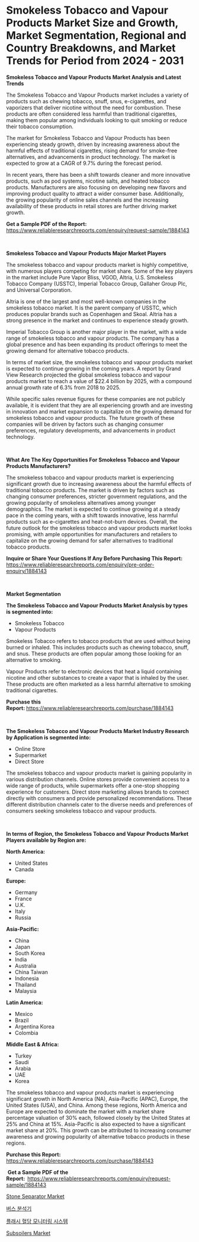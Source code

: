<p><h1>Smokeless Tobacco and Vapour Products Market Size and Growth, Market Segmentation, Regional and Country Breakdowns, and Market Trends for Period from 2024 -  2031</h1></p><p><strong>Smokeless Tobacco and Vapour Products Market Analysis and Latest Trends</strong></p>
<p><p>The Smokeless Tobacco and Vapour Products market includes a variety of products such as chewing tobacco, snuff, snus, e-cigarettes, and vaporizers that deliver nicotine without the need for combustion. These products are often considered less harmful than traditional cigarettes, making them popular among individuals looking to quit smoking or reduce their tobacco consumption.</p><p>The market for Smokeless Tobacco and Vapour Products has been experiencing steady growth, driven by increasing awareness about the harmful effects of traditional cigarettes, rising demand for smoke-free alternatives, and advancements in product technology. The market is expected to grow at a CAGR of 9.7% during the forecast period.</p><p>In recent years, there has been a shift towards cleaner and more innovative products, such as pod systems, nicotine salts, and heated tobacco products. Manufacturers are also focusing on developing new flavors and improving product quality to attract a wider consumer base. Additionally, the growing popularity of online sales channels and the increasing availability of these products in retail stores are further driving market growth.</p></p>
<p><strong>Get a Sample PDF of the Report:&nbsp;</strong> <a href="https://www.reliableresearchreports.com/enquiry/request-sample/1884143">https://www.reliableresearchreports.com/enquiry/request-sample/1884143</a></p>
<p>&nbsp;</p>
<p><strong>Smokeless Tobacco and Vapour Products Major Market Players</strong></p>
<p><p>The smokeless tobacco and vapour products market is highly competitive, with numerous players competing for market share. Some of the key players in the market include Pure Vapor Bliss, VGOD, Altria, U.S. Smokeless Tobacco Company (USSTC), Imperial Tobacco Group, Gallaher Group Plc, and Universal Corporation.</p><p>Altria is one of the largest and most well-known companies in the smokeless tobacco market. It is the parent company of USSTC, which produces popular brands such as Copenhagen and Skoal. Altria has a strong presence in the market and continues to experience steady growth.</p><p>Imperial Tobacco Group is another major player in the market, with a wide range of smokeless tobacco and vapour products. The company has a global presence and has been expanding its product offerings to meet the growing demand for alternative tobacco products.</p><p>In terms of market size, the smokeless tobacco and vapour products market is expected to continue growing in the coming years. A report by Grand View Research projected the global smokeless tobacco and vapour products market to reach a value of $22.4 billion by 2025, with a compound annual growth rate of 6.3% from 2018 to 2025.</p><p>While specific sales revenue figures for these companies are not publicly available, it is evident that they are all experiencing growth and are investing in innovation and market expansion to capitalize on the growing demand for smokeless tobacco and vapour products. The future growth of these companies will be driven by factors such as changing consumer preferences, regulatory developments, and advancements in product technology.</p></p>
<p>&nbsp;</p>
<p><strong>What Are The Key Opportunities For Smokeless Tobacco and Vapour Products Manufacturers?</strong></p>
<p><p>The smokeless tobacco and vapour products market is experiencing significant growth due to increasing awareness about the harmful effects of traditional tobacco products. The market is driven by factors such as changing consumer preferences, stricter government regulations, and the growing popularity of smokeless alternatives among younger demographics. The market is expected to continue growing at a steady pace in the coming years, with a shift towards innovative, less harmful products such as e-cigarettes and heat-not-burn devices. Overall, the future outlook for the smokeless tobacco and vapour products market looks promising, with ample opportunities for manufacturers and retailers to capitalize on the growing demand for safer alternatives to traditional tobacco products.</p></p>
<p><strong>Inquire or Share Your Questions If Any Before Purchasing This Report:</strong> <a href="https://www.reliableresearchreports.com/enquiry/pre-order-enquiry/1884143">https://www.reliableresearchreports.com/enquiry/pre-order-enquiry/1884143</a></p>
<p>&nbsp;</p>
<p><strong>Market Segmentation</strong></p>
<p><strong>The Smokeless Tobacco and Vapour Products Market Analysis by types is segmented into:</strong></p>
<p><ul><li>Smokeless Tobacco</li><li>Vapour Products</li></ul></p>
<p><p>Smokeless Tobacco refers to tobacco products that are used without being burned or inhaled. This includes products such as chewing tobacco, snuff, and snus. These products are often popular among those looking for an alternative to smoking. </p><p>Vapour Products refer to electronic devices that heat a liquid containing nicotine and other substances to create a vapor that is inhaled by the user. These products are often marketed as a less harmful alternative to smoking traditional cigarettes.</p></p>
<p><strong>Purchase this Report:&nbsp;</strong><a href="https://www.reliableresearchreports.com/purchase/1884143">https://www.reliableresearchreports.com/purchase/1884143</a></p>
<p>&nbsp;</p>
<p><strong>The Smokeless Tobacco and Vapour Products Market Industry Research by Application is segmented into:</strong></p>
<p><ul><li>Online Store</li><li>Supermarket</li><li>Direct Store</li></ul></p>
<p><p>The smokeless tobacco and vapour products market is gaining popularity in various distribution channels. Online stores provide convenient access to a wide range of products, while supermarkets offer a one-stop shopping experience for customers. Direct store marketing allows brands to connect directly with consumers and provide personalized recommendations. These different distribution channels cater to the diverse needs and preferences of consumers seeking smokeless tobacco and vapour products.</p></p>
<p>&nbsp;</p>
<p><strong>In terms of Region, the Smokeless Tobacco and Vapour Products Market Players available by Region are:</strong></p>
<p>
    <p> <strong> North America: </strong>
        <ul>
            <li>United States</li>
            <li>Canada</li>
        </ul>
        </p> 
    <p> <strong> Europe: </strong>
        <ul>
            <li>Germany</li>
            <li>France</li>
            <li>U.K.</li>
            <li>Italy</li>
            <li>Russia</li>
        </ul>
        </p> 
    <p> <strong> Asia-Pacific: </strong>
        <ul>
            <li>China</li>
            <li>Japan</li>
            <li>South Korea</li>
            <li>India</li>
            <li>Australia</li>
            <li>China Taiwan</li>
            <li>Indonesia</li>
            <li>Thailand</li>
            <li>Malaysia</li>
        </ul>
        </p> 
    <p> <strong> Latin America: </strong>
        <ul>
            <li>Mexico</li>
            <li>Brazil</li>
            <li>Argentina Korea</li>
            <li>Colombia</li>
        </ul>
        </p> 
    <p> <strong> Middle East & Africa: </strong>
        <ul>
            <li>Turkey</li>
            <li>Saudi</li>
            <li>Arabia</li>
            <li>UAE</li>
            <li>Korea</li>
        </ul>
    </p>
    </p>
<p><p>The smokeless tobacco and vapour products market is experiencing significant growth in North America (NA), Asia-Pacific (APAC), Europe, the United States (USA), and China. Among these regions, North America and Europe are expected to dominate the market with a market share percentage valuation of 30% each, followed closely by the United States at 25% and China at 15%. Asia-Pacific is also expected to have a significant market share at 20%. This growth can be attributed to increasing consumer awareness and growing popularity of alternative tobacco products in these regions.</p></p>
<p><strong>Purchase this Report: </strong><a href="https://www.reliableresearchreports.com/purchase/1884143">https://www.reliableresearchreports.com/purchase/1884143</a></p>
<p>&nbsp;<strong>Get a Sample PDF of the Report:&nbsp;&nbsp;</strong><a href="https://www.reliableresearchreports.com/enquiry/request-sample/1884143">https://www.reliableresearchreports.com/enquiry/request-sample/1884143</a></p>
<p><strong></strong></p>
<p><p><a href="https://issuu.com/reportprime-2/docs/stone-separator-market-size-2030.pptx">Stone Separator Market</a></p><p><a href="https://github.com/rsg307664904/Market-Research-Report-List-1/blob/main/78623507595.md">버스 분석기</a></p><p><a href="https://github.com/PercyHagernes9778/Market-Research-Report-List-1/blob/main/75644407596.md">플래시 혈당 모니터링 시스템</a></p><p><a href="https://issuu.com/reportprime-2/docs/subsoilers-market-size-2030.pptx">Subsoilers Market</a></p></p>